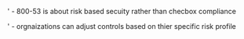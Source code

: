 ' - 800-53 is about risk based secuity rather than checbox compliance

' - orgnaizations can adjust controls based on thier specific risk profile
